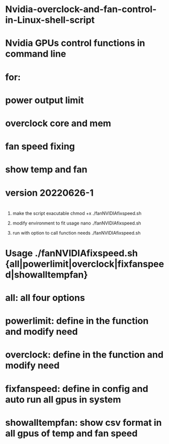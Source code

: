 # Nvidia-overclock-and-fan-control-in-Linux-shell-script
#
# Nvidia GPUs control functions in command line
# for:
# power output limit
# overclock core and mem
# fan speed fixing
# show temp and fan
#
# version 20220626-1
#

1. make the script exacutable
chmod +x ./fanNVIDIAfixspeed.sh

2. modify environment to fit usage
nano ./fanNVIDIAfixspeed.sh

3. run with option to call function needs
./fanNVIDIAfixspeed.sh
# Usage ./fanNVIDIAfixspeed.sh {all|powerlimit|overclock|fixfanspeed|showalltempfan}
# all: all four options
# powerlimit: define in the function and modify need
# overclock:  define in the function and modify need
# fixfanspeed:  define in config and auto run all gpus in system
# showalltempfan: show csv format in all gpus of temp and fan speed
